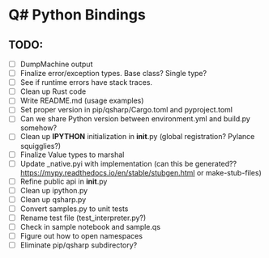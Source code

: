 # Q# Python Bindings

## TODO:
- [ ] DumpMachine output
- [ ] Finalize error/exception types. Base class? Single type?
- [ ] See if runtime errors have stack traces.
- [ ] Clean up Rust code
- [ ] Write README.md (usage examples)
- [ ] Set proper version in pip/qsharp/Cargo.toml and pyproject.toml
- [ ] Can we share Python version between environment.yml and build.py somehow?
- [ ] Clean up __IPYTHON__ initialization in __init__.py (global registration? Pylance squigglies?)
- [ ] Finalize Value types to marshal 
- [ ] Update _native.pyi with implementation (can this be generated?? https://mypy.readthedocs.io/en/stable/stubgen.html or make-stub-files)
- [ ] Refine public api in __init__.py
- [ ] Clean up ipython.py
- [ ] Clean up qsharp.py
- [ ] Convert samples.py to unit tests
- [ ] Rename test file (test_interpreter.py?)
- [ ] Check in sample notebook and sample.qs
- [ ] Figure out how to open namespaces
- [ ] Eliminate pip/qsharp subdirectory?
